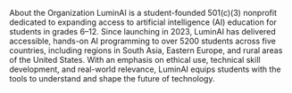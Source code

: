 About the Organization
LuminAI is a student-founded 501(c)(3) nonprofit dedicated to expanding access to artificial intelligence (AI) education for students in grades 6–12. Since launching in 2023, LuminAI has delivered accessible, hands-on AI programming to over 5200 students across five countries, including regions in South Asia, Eastern Europe, and rural areas of the United States. With an emphasis on ethical use, technical skill development, and real-world relevance, LuminAI equips students with the tools to understand and shape the future of technology.
